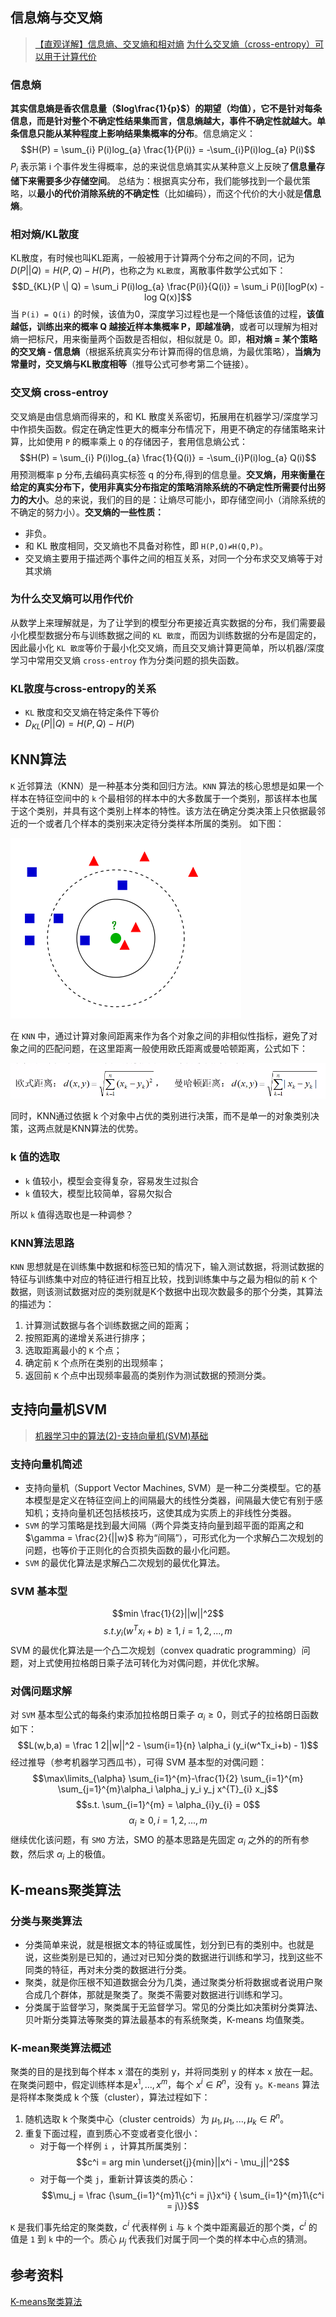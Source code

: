 ## 信息熵与交叉熵
> [【直观详解】信息熵、交叉熵和相对熵](https://charlesliuyx.github.io/2017/09/11/%E4%BB%80%E4%B9%88%E6%98%AF%E4%BF%A1%E6%81%AF%E7%86%B5%E3%80%81%E4%BA%A4%E5%8F%89%E7%86%B5%E5%92%8C%E7%9B%B8%E5%AF%B9%E7%86%B5/)
[为什么交叉熵（cross-entropy）可以用于计算代价](https://www.zhihu.com/question/65288314)

### 信息熵
**其实信息熵是香农信息量（$log\frac{1}{p}$）的期望（均值），它不是针对每条信息，而是针对整个不确定性结果集而言，信息熵越大，事件不确定性就越大。单条信息只能从某种程度上影响结果集概率的分布**。信息熵定义：
$$H(P) = \sum_{i} P(i)log_{a} \frac{1}{P(i)} = -\sum_{i}P(i)log_{a} P(i)$$
$P_{i}$ 表示第 i 个事件发生得概率，总的来说信息熵其实从某种意义上反映了**信息量存储下来需要多少存储空间**。
总结为：根据真实分布，我们能够找到一个最优策略，以**最小的代价消除系统的不确定性**（比如编码），而这个代价的大小就是**信息熵**。
### 相对熵/KL散度
KL散度，有时候也叫KL距离，一般被用于计算两个分布之间的不同，记为 $D(P||Q) = H(P,Q) - H(P)$，也称之为 `KL散度`，离散事件数学公式如下：
$$D_{KL}(P \| Q) = \sum_i P(i)log_{a} \frac{P(i)}{Q(i)} = \sum_i P(i)[logP(x) - log Q(x)]$$
当 `P(i) = Q(i)` 的时候，该值为0，深度学习过程也是一个降低该值的过程，**该值越低，训练出来的概率 Q 越接近样本集概率 P，即越准确**，或者可以理解为相对熵一把标尺，用来衡量两个函数是否相似，相似就是 0。即，**相对熵 = 某个策略的交叉熵 - 信息熵**（根据系统真实分布计算而得的信息熵，为最优策略），**当熵为常量时，交叉熵与KL散度相等**（推导公式可参考第二个链接）。
### 交叉熵 cross-entroy
交叉熵是由信息熵而得来的，和 KL 散度关系密切，拓展用在机器学习/深度学习中作损失函数。假定在确定性更大的概率分布情况下，用更不确定的存储策略来计算，比如使用 `P` 的概率乘上 `Q` 的存储因子，套用信息熵公式：
$$H(P) = \sum_{i} P(i)log_{a} \frac{1}{Q(i)} = -\sum_{i}P(i)log_{a} Q(i)$$
用预测概率 p 分布,去编码真实标签 q 的分布,得到的信息量。**交叉熵，用来衡量在给定的真实分布下，使用非真实分布指定的策略消除系统的不确定性所需要付出努力的大小**。总的来说，我们的目的是：让熵尽可能小，即存储空间小（消除系统的不确定的努力小）。**交叉熵的一些性质：**
+ 非负。
+ 和 KL 散度相同，交叉熵也不具备对称性，即 `H(P,Q)≠H(Q,P)`。
+ 交叉熵主要用于描述两个事件之间的相互关系，对同一个分布求交叉熵等于对其求熵

### 为什么交叉熵可以用作代价
从数学上来理解就是，为了让学到的模型分布更接近真实数据的分布，我们需要最小化模型数据分布与训练数据之间的 `KL 散度`，而因为训练数据的分布是固定的，因此最小化 `KL 散度`等价于最小化交叉熵，而且交叉熵计算更简单，所以机器/深度学习中常用交叉熵 `cross-entroy` 作为分类问题的损失函数。

### KL散度与cross-entropy的关系
+ `KL` 散度和交叉熵在特定条件下等价
+ $D_{KL}(P||Q) = H(P,Q) - H(P)$
## KNN算法
`K` 近邻算法（KNN）是一种基本分类和回归方法。`KNN` 算法的核心思想是如果一个样本在特征空间中的 `k` 个最相邻的样本中的大多数属于一个类别，那该样本也属于这个类别，并具有这个类别上样本的特性。该方法在确定分类决策上只依据最邻近的一个或者几个样本的类别来决定待分类样本所属的类别。 如下图：

![KNN算法](../images/KNN算法.png)

在 `KNN` 中，通过计算对象间距离来作为各个对象之间的非相似性指标，避免了对象之间的匹配问题，在这里距离一般使用欧氏距离或曼哈顿距离，公式如下：

![欧式距离计算](../images/欧式距离.png)

同时，KNN通过依据 k 个对象中占优的类别进行决策，而不是单一的对象类别决策，这两点就是KNN算法的优势。
### k 值的选取
+ `k` 值较小，模型会变得复杂，容易发生过拟合
+ `k` 值较大，模型比较简单，容易欠拟合

所以 `k` 值得选取也是一种调参？
### KNN算法思路
`KNN` 思想就是在训练集中数据和标签已知的情况下，输入测试数据，将测试数据的特征与训练集中对应的特征进行相互比较，找到训练集中与之最为相似的前 `K` 个数据，则该测试数据对应的类别就是K个数据中出现次数最多的那个分类，其算法的描述为：
1. 计算测试数据与各个训练数据之间的距离；
2. 按照距离的递增关系进行排序；
3. 选取距离最小的 `K` 个点；
4. 确定前 `K` 个点所在类别的出现频率；
5. 返回前 `K` 个点中出现频率最高的类别作为测试数据的预测分类。
## 支持向量机SVM
> [机器学习中的算法(2)-支持向量机(SVM)基础](https://www.cnblogs.com/leftnoteasy/archive/2011/05/02/basic-of-svm.html)
### 支持向量机简述
+ 支持向量机（Support Vector Machines, SVM）是一种二分类模型。它的基本模型是定义在特征空间上的间隔最大的线性分类器，间隔最大使它有别于感知机；支持向量机还包括核技巧，这使其成为实质上的非线性分类器。
+ `SVM` 的学习策略是找到最大间隔（两个异类支持向量到超平面的距离之和 $\gamma = \frac{2}{||w}$ 称为“间隔”），可形式化为一个求解凸二次规划的问题，也等价于正则化的合页损失函数的最小化问题。
+ `SVM` 的最优化算法是求解凸二次规划的最优化算法。

### SVM 基本型
$$min \frac{1}{2}||w||^2$$
$$s.t. y_{i}(w^Tx_i + b) \geq 1, i = 1,2,...,m$$ 
SVM 的最优化算法是一个凸二次规划（convex quadratic programming）问题，对上式使用拉格朗日乘子法可转化为对偶问题，并优化求解。

### 对偶问题求解
对 `SVM` 基本型公式的每条约束添加拉格朗日乘子 $\alpha_i \geq 0$，则式子的拉格朗日函数如下：
$$L(w,b,a) = \frac 1 2||w||^2 - \sum{i=1}{n} \alpha_i (y_i(w^Tx_i+b) - 1)$$
经过推导（参考机器学习西瓜书），可得 SVM 基本型的对偶问题：
$$\max\limits_{\alpha} \sum_{i=1}^{m}-\frac{1}{2} \sum_{i=1}^{m} \sum_{j=1}^{m}\alpha_i \alpha_j y_i y_j x^{T}_{i} x_j$$
$$s.t. \sum_{i=1}^{m} = \alpha_{i}y_{i} = 0$$
$$\alpha_{i}\geq 0, i=1,2,...,m$$
继续优化该问题，有 `SMO` 方法，SMO 的基本思路是先固定 $\alpha_i$ 之外的的所有参数，然后求 $\alpha_i$ 上的极值。
## K-means聚类算法
### 分类与聚类算法
+ 分类简单来说，就是根据文本的特征或属性，划分到已有的类别中。也就是说，这些类别是已知的，通过对已知分类的数据进行训练和学习，找到这些不同类的特征，再对未分类的数据进行分类。
+ 聚类，就是你压根不知道数据会分为几类，通过聚类分析将数据或者说用户聚合成几个群体，那就是聚类了。聚类不需要对数据进行训练和学习。
+ 分类属于监督学习，聚类属于无监督学习。常见的分类比如决策树分类算法、贝叶斯分类算法等聚类的算法最基本的有系统聚类，K-means 均值聚类。
### K-mean聚类算法概述
聚类的目的是找到每个样本 x 潜在的类别 y，并将同类别 y 的样本 x 放在一起。在聚类问题中，假定训练样本是${x^1,...,x^m}$，每个 $x^i \in R^n$，没有 `y`。`K-means` 算法是将样本聚类成 k 个簇（cluster），算法过程如下：
1. 随机选取 k 个聚类中心（cluster centroids）为 $\mu_1, \mu_1,...,\mu_k \in R^n$。
2. 重复下面过程，直到质心不变或者变化很小：
    + 对于每一个样例 `i` ，计算其所属类别：$$c^i = arg min \underset{j}{min}||x^i - \mu_j||^2$$
    + 对于每一个类 `j`，重新计算该类的质心：$$\mu_j = \frac {\sum_{i=1}^{m}1\{c^i = j\}x^i} { \sum_{i=1}^{m}1\{c^i = j\}}$$

`K` 是我们事先给定的聚类数，$c^i$ 代表样例 `i` 与 `k` 个类中距离最近的那个类，$c^i$ 的值是 `1` 到 `k` 中的一个。质心 $\mu_j$ 代表我们对属于同一个类的样本中心点的猜测。

## 参考资料
[K-means聚类算法](https://www.cnblogs.com/jerrylead/archive/2011/04/06/2006910.html)

